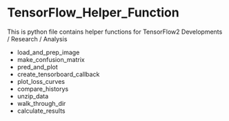 # TensorFlow_Helper_Function

This is python file contains helper functions for TensorFlow2 Developments / Research / Analysis

* load_and_prep_image
* make_confusion_matrix
* pred_and_plot
* create_tensorboard_callback
* plot_loss_curves
* compare_historys
* unzip_data
* walk_through_dir
* calculate_results
